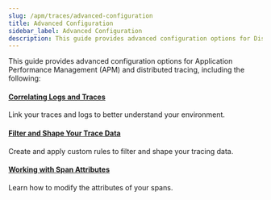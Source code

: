 ```yaml
---
slug: /apm/traces/advanced-configuration
title: Advanced Configuration
sidebar_label: Advanced Configuration
description: This guide provides advanced configuration options for Distributed Tracing (APM).
---
```


This guide provides advanced configuration options for Application Performance Management (APM) and distributed tracing, including the following:

<div className="box-wrapper" markdown="1">
<div className="box smallbox card">
  <div className="container">
  <h4><a href="/docs/apm/traces/advanced-configuration/correlate-logs">Correlating Logs and Traces</a></h4>
  <p>Link your traces and logs to better understand your environment.</p>
  </div>
</div>
<div className="box smallbox card">
  <div className="container">
  <h4><a href="/docs/apm/traces/advanced-configuration/filter-shape-tracing-data">Filter and Shape Your Trace Data</a></h4>
  <p>Create and apply custom rules to filter and shape your tracing data.</p>
  </div>
</div>
  <div className="box smallbox card">
    <div className="container">
    <h4><a href="/docs/apm/traces/advanced-configuration/working-with-span-attributes">Working with Span Attributes</a></h4>
    <p>Learn how to modify the attributes of your spans.</p>
    </div>
  </div>
</div>
